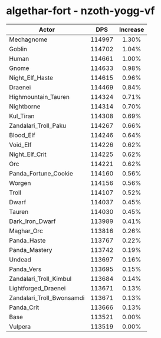 # algethar-fort - nzoth-yogg-vf
| Actor | DPS | Increase |
|---|:---:|:---:|
|Mechagnome|114997|1.30%|
|Goblin|114702|1.04%|
|Human|114661|1.00%|
|Gnome|114633|0.98%|
|Night_Elf_Haste|114615|0.96%|
|Draenei|114469|0.84%|
|Highmountain_Tauren|114324|0.71%|
|Nightborne|114314|0.70%|
|Kul_Tiran|114308|0.69%|
|Zandalari_Troll_Paku|114267|0.66%|
|Blood_Elf|114246|0.64%|
|Void_Elf|114226|0.62%|
|Night_Elf_Crit|114225|0.62%|
|Orc|114221|0.62%|
|Panda_Fortune_Cookie|114160|0.56%|
|Worgen|114156|0.56%|
|Troll|114107|0.52%|
|Dwarf|114037|0.45%|
|Tauren|114030|0.45%|
|Dark_Iron_Dwarf|113989|0.41%|
|Maghar_Orc|113816|0.26%|
|Panda_Haste|113767|0.22%|
|Panda_Mastery|113742|0.19%|
|Undead|113697|0.16%|
|Panda_Vers|113695|0.15%|
|Zandalari_Troll_Kimbul|113684|0.14%|
|Lightforged_Draenei|113671|0.13%|
|Zandalari_Troll_Bwonsamdi|113671|0.13%|
|Panda_Crit|113666|0.13%|
|Base|113521|0.00%|
|Vulpera|113519|0.00%|
